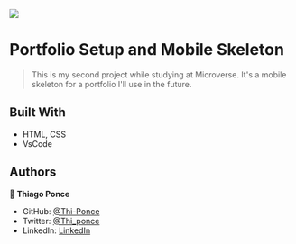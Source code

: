 ![](https://img.shields.io/badge/Microverse-blueviolet)

# Portfolio Setup and Mobile Skeleton

> This is my second project while studying at Microverse. It's a mobile skeleton for a portfolio I'll use in the future.

## Built With

- HTML, CSS
- VsCode
## Authors

👤 **Thiago Ponce**

- GitHub: [@Thi-Ponce](https://github.com/Thi-Ponce)
- Twitter: [@Thi_ponce](https://twitter.com/Thi_ponce)
- LinkedIn: [LinkedIn](https://linkedin.com/in/thiago-ponce)
